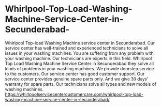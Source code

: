 # Whirlpool-Top-Load-Washing-Machine-Service-Center-in-Secunderabad-
 Whirlpool Top-load Washing Machine service center in Secunderabad. Our service center has well-trained and experienced technicians to solve all issues in your washing machines. You are suffering from any problem with your washing machine. Our technicians are experts in this field. Whirlpool Top Load Washing Machine Service Center in Secunderabad  they solve all kinds of problems in your washing machines. We provide doorstep service to the customers. Our service center has good customer support. Our service center provides genuine spare parts only. And we give 30 days’ warranty for spare parts. Our technicians solve all types and new models of washing machines.  https://whirlpoolservicecentercustomercare.com/whirlpool-top-load-washing-machine-service-center-in-secunderabad/
